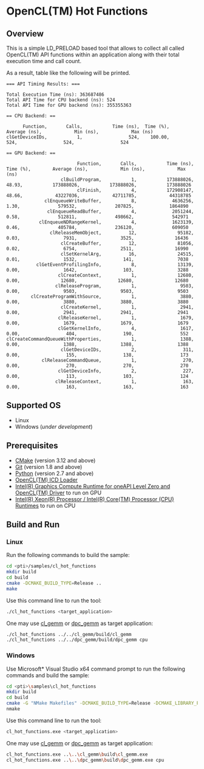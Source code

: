 # OpenCL(TM) Hot Functions
## Overview
This is a simple LD_PRELOAD based tool that allows to collect all called OpenCL(TM) API functions within an application along with their total execution time and call count.

As a result, table like the following will be printed.
```
=== API Timing Results: ===

Total Execution Time (ns): 363687486
Total API Time for CPU backend (ns): 524
Total API Time for GPU backend (ns): 355355363

== CPU Backend: ==

      Function,       Calls,           Time (ns),  Time (%),        Average (ns),            Min (ns),            Max (ns)
clGetDeviceIDs,           1,                 524,    100.00,                 524,                 524,                 524

== GPU Backend: ==

                          Function,       Calls,           Time (ns),  Time (%),        Average (ns),            Min (ns),            Max (ns)
                    clBuildProgram,           1,           173888026,     48.93,           173888026,           173888026,           173888026
                          clFinish,           4,           172908147,     48.66,            43227036,            42711785,            44318785
              clEnqueueWriteBuffer,           8,             4636256,      1.30,              579532,              207825,             1864890
               clEnqueueReadBuffer,           4,             2051244,      0.58,              512811,              498662,              542971
            clEnqueueNDRangeKernel,           4,             1623139,      0.46,              405784,              236120,              609050
                clReleaseMemObject,          12,               95182,      0.03,                7931,                3525,               16436
                    clCreateBuffer,          12,               81056,      0.02,                6754,                2511,               16990
                    clSetKernelArg,          16,               24515,      0.01,                1532,                 141,                7038
           clGetEventProfilingInfo,           8,               13139,      0.00,                1642,                 103,                3288
                   clCreateContext,           1,               12680,      0.00,               12680,               12680,               12680
                  clReleaseProgram,           1,                9503,      0.00,                9503,                9503,                9503
         clCreateProgramWithSource,           1,                3880,      0.00,                3880,                3880,                3880
                    clCreateKernel,           1,                2941,      0.00,                2941,                2941,                2941
                   clReleaseKernel,           1,                1679,      0.00,                1679,                1679,                1679
                   clGetKernelInfo,           4,                1617,      0.00,                 404,                 190,                 552
clCreateCommandQueueWithProperties,           1,                1388,      0.00,                1388,                1388,                1388
                    clGetDeviceIDs,           2,                 311,      0.00,                 155,                 138,                 173
             clReleaseCommandQueue,           1,                 270,      0.00,                 270,                 270,                 270
                   clGetDeviceInfo,           2,                 227,      0.00,                 113,                 103,                 124
                  clReleaseContext,           1,                 163,      0.00,                 163,                 163,                 163
```
## Supported OS
- Linux
- Windows (*under development*)

## Prerequisites
- [CMake](https://cmake.org/) (version 3.12 and above)
- [Git](https://git-scm.com/) (version 1.8 and above)
- [Python](https://www.python.org/) (version 2.7 and above)
- [OpenCL(TM) ICD Loader](https://github.com/KhronosGroup/OpenCL-ICD-Loader)
- [Intel(R) Graphics Compute Runtime for oneAPI Level Zero and OpenCL(TM) Driver](https://github.com/intel/compute-runtime) to run on GPU
- [Intel(R) Xeon(R) Processor / Intel(R) Core(TM) Processor (CPU) Runtimes](https://software.intel.com/en-us/articles/opencl-drivers#cpu-section) to run on CPU

## Build and Run
### Linux
Run the following commands to build the sample:
```sh
cd <pti>/samples/cl_hot_functions
mkdir build
cd build
cmake -DCMAKE_BUILD_TYPE=Release ..
make
```
Use this command line to run the tool:
```sh
./cl_hot_functions <target_application>
```
One may use [cl_gemm](../cl_gemm) or [dpc_gemm](../dpc_gemm) as target application:
```sh
./cl_hot_functions ../../cl_gemm/build/cl_gemm
./cl_hot_functions ../../dpc_gemm/build/dpc_gemm cpu
```
### Windows
Use Microsoft* Visual Studio x64 command prompt to run the following commands and build the sample:
```sh
cd <pti>\samples\cl_hot_functions
mkdir build
cd build
cmake -G "NMake Makefiles" -DCMAKE_BUILD_TYPE=Release -DCMAKE_LIBRARY_PATH=<opencl_icd_lib_path> ..
nmake
```
Use this command line to run the tool:
```sh
cl_hot_functions.exe <target_application>
```
One may use [cl_gemm](../cl_gemm) or [dpc_gemm](../dpc_gemm) as target application:
```sh
cl_hot_functions.exe ..\..\cl_gemm\build\cl_gemm.exe
cl_hot_functions.exe ..\..\dpc_gemm\build\dpc_gemm.exe cpu
```